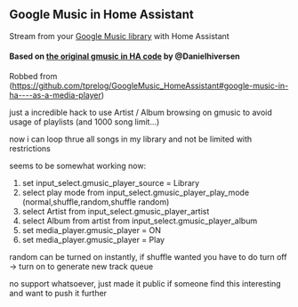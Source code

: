 ## Google Music in Home Assistant
Stream from your [Google Music library](https://play.google.com/music/listen#/home) with Home Assistant

#### Based on [the original gmusic in HA code](https://github.com/Danielhiversen/home-assistant_config/blob/master/custom_components/switch/gmusic.py) by @Danielhiversen

Robbed from (https://github.com/tprelog/GoogleMusic_HomeAssistant#google-music-in-ha----as-a-media-player)

just a incredible hack to use Artist / Album browsing on gmusic to avoid usage of playlists (and 1000 song limit...)

now i can loop thrue all songs in my library and not be limited with restrictions

seems to be somewhat working now:

1. set input_select.gmusic_player_source = Library
2. select play mode from input_select.gmusic_player_play_mode (normal,shuffle,random,shuffle random)  
2. select Artist from input_select.gmusic_player_artist
3. select Album from artist from input_select.gmusic_player_album
4. set media_player.gmusic_player = ON
5. set media_player.gmusic_player = Play

random can be turned on instantly, if shuffle wanted you have to do turn off -> turn on 
to generate new track queue

no support whatsoever, just made it public if someone find this interesting and want to push it further

